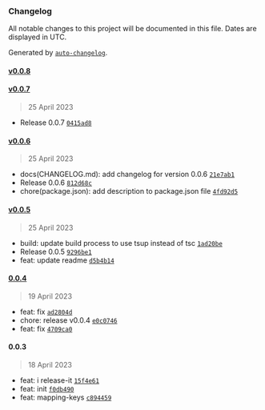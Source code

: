 ### Changelog

All notable changes to this project will be documented in this file. Dates are displayed in UTC.

Generated by [`auto-changelog`](https://github.com/CookPete/auto-changelog).

#### [v0.0.8](https://github.com/binghuis/toy-hammer/compare/v0.0.7...v0.0.8)

#### [v0.0.7](https://github.com/binghuis/toy-hammer/compare/v0.0.6...v0.0.7)

> 25 April 2023

- Release 0.0.7 [`0415ad8`](https://github.com/binghuis/toy-hammer/commit/0415ad866db9bc1e8532f7420c2bb1dd5f0877d3)

#### [v0.0.6](https://github.com/binghuis/toy-hammer/compare/v0.0.5...v0.0.6)

> 25 April 2023

- docs(CHANGELOG.md): add changelog for version 0.0.6 [`21e7ab1`](https://github.com/binghuis/toy-hammer/commit/21e7ab1241c94811819c2cfbc64fe0a9e8f7fcee)
- Release 0.0.6 [`812d68c`](https://github.com/binghuis/toy-hammer/commit/812d68c87b3f51cf4f9ec24e70f2da580585bdea)
- chore(package.json): add description to package.json file [`4fd92d5`](https://github.com/binghuis/toy-hammer/commit/4fd92d576274a239d79d72ca1a8839e50de948e5)

#### [v0.0.5](https://github.com/binghuis/toy-hammer/compare/0.0.4...v0.0.5)

> 25 April 2023

- build: update build process to use tsup instead of tsc [`1ad20be`](https://github.com/binghuis/toy-hammer/commit/1ad20be8f3841ae9847b0cbafa081fa6883d6f25)
- Release 0.0.5 [`9296be1`](https://github.com/binghuis/toy-hammer/commit/9296be1cb05dc2cb0860031b758f7c8ff475e65a)
- feat: update readme [`d5b4b14`](https://github.com/binghuis/toy-hammer/commit/d5b4b1419fe927b0e8cd7cc3e2145a4f5860e999)

#### [0.0.4](https://github.com/binghuis/toy-hammer/compare/0.0.3...0.0.4)

> 19 April 2023

- feat: fix [`ad2804d`](https://github.com/binghuis/toy-hammer/commit/ad2804d93b0bda48c52a1b7b21f86718b69d20ce)
- chore: release v0.0.4 [`e0c0746`](https://github.com/binghuis/toy-hammer/commit/e0c07461598b3d1e8d42f2a771c7522c3267ff01)
- feat: fix [`4709ca0`](https://github.com/binghuis/toy-hammer/commit/4709ca0831ba823407054991e492b43ff05e7d0c)

#### 0.0.3

> 18 April 2023

- feat: i release-it [`15f4e61`](https://github.com/binghuis/toy-hammer/commit/15f4e614bfbcd8e2ea81b00182fe873f2624cd52)
- feat: init [`f0db490`](https://github.com/binghuis/toy-hammer/commit/f0db49057f08ba0aefefe45a30d46f3cec4a6166)
- feat: mapping-keys [`c894459`](https://github.com/binghuis/toy-hammer/commit/c89445909d2489ee6add79f91a4a7274ba7f4cb5)
